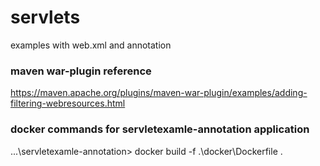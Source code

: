 # servlets
examples with web.xml and annotation

### maven war-plugin reference
https://maven.apache.org/plugins/maven-war-plugin/examples/adding-filtering-webresources.html

### docker commands for servletexamle-annotation application
...\servletexamle-annotation> docker build -f .\docker\Dockerfile .
